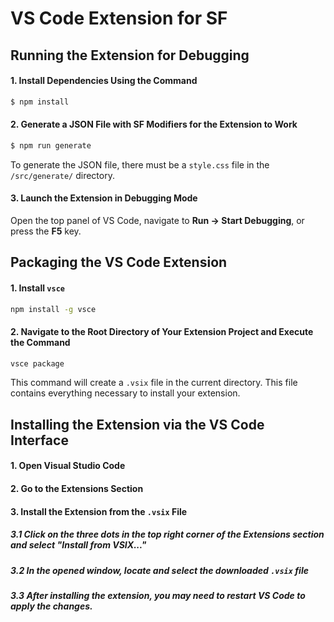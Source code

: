 # VS Code Extension for SF

## Running the Extension for Debugging

#### 1. Install Dependencies Using the Command
```sh
$ npm install
```

#### 2. Generate a JSON File with SF Modifiers for the Extension to Work
```sh
$ npm run generate
```
To generate the JSON file, there must be a `style.css` file in the `/src/generate/` directory.

#### 3. Launch the Extension in Debugging Mode
Open the top panel of VS Code, navigate to **Run -> Start Debugging**, or press the **F5** key.

## Packaging the VS Code Extension

#### 1. Install `vsce`
```sh
npm install -g vsce
```

#### 2. Navigate to the Root Directory of Your Extension Project and Execute the Command
```sh
vsce package
```
This command will create a `.vsix` file in the current directory. This file contains everything necessary to install your extension.

## Installing the Extension via the VS Code Interface

#### 1. Open Visual Studio Code

#### 2. Go to the Extensions Section

#### 3. Install the Extension from the `.vsix` File
##### 3.1 Click on the three dots in the top right corner of the Extensions section and select **"Install from VSIX..."**
##### 3.2 In the opened window, locate and select the downloaded `.vsix` file
##### 3.3 After installing the extension, you may need to restart VS Code to apply the changes.